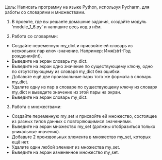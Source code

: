 Цель: Написать программу на языке Python, используя Pycharm, для работы со словарями и множествами.

1. В проекте, где вы решаете домашние задания, создайте модуль 'module_1_6.py' и напишите весь код в нём.

2. Работа со словарями:
  - Создайте переменную my_dict и присвойте ей словарь из нескольких пар ключ-значение.
Например: Имя(str)-Год рождения(int).
  - Выведите на экран словарь my_dict.
  - Выведите на экран одно значение по существующему ключу, одно по отсутствующему из словаря my_dict без ошибки.
  - Добавьте ещё две произвольные пары того же формата в словарь my_dict.
 - Удалите одну из пар в словаре по существующему ключу из словаря my_dict и выведите значение из этой пары на экран.
  - Выведите на экран словарь my_dict.

3. Работа с множествами:
  - Создайте переменную my_set и присвойте ей множество, состоящее из разных типов данных с повторяющимися значениями.
  - Выведите на экран множество my_set (должны отобразиться только уникальные значения).
  - Добавьте 2 произвольных элемента в множество my_set, которых ещё нет.
  - Удалите один любой элемент из множества my_set.
  - Выведите на экран измененное множество my_set.
